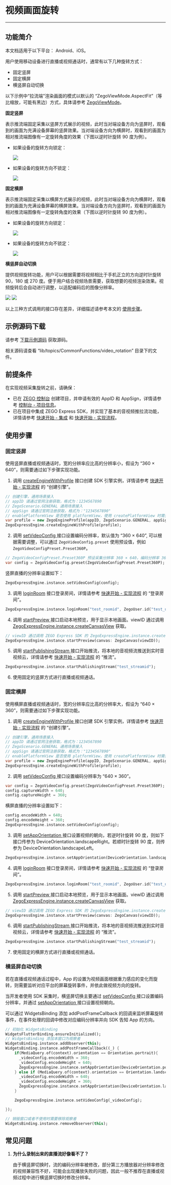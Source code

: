 # 视频画面旋转

- - -

## 功能简介

<Warning title="注意">


本文档适用于以下平台： Android、iOS。

</Warning>



用户使用移动设备进行直播或视频通话时，通常有以下几种旋转方式：

- 固定竖屏
- 固定横屏
- 横竖屏自动切换

<Note title="说明">


以下示例中“拉流端”渲染画面的模式以默认的 “ZegoViewMode.AspectFit”（等比缩放，可能有黑边）方式，具体请参考 [ZegoViewMode](https://doc-zh.zego.im/unique-api/express-video-sdk/zh/dart_flutter/zego_express_engine/ZegoViewMode.html)。

</Note>



**固定竖屏**

表示推流端固定采集以竖屏方式展示的视频，此时当对端设备方向为竖屏时，观看到的画面为充满设备屏幕的竖屏效果。当对端设备方向为横屏时，观看到的画面为相对推流端图像有一定旋转角度的效果（下图以逆时针旋转 90 度为例）。

- 如果设备的旋转方向锁定：

    <Frame width="512" height="auto" caption=""><img src="https://doc-media.zego.im/sdk-doc/Pics/Android/Video-rotation/Fixed_portrait_screen.png" /></Frame>

- 如果设备的旋转方向不锁定：

    <Frame width="512" height="auto" caption=""><img src="https://doc-media.zego.im/sdk-doc/Pics/Android/Video-rotation/Fixed_portrait_screen_noUI.png" /></Frame>

**固定横屏**

表示推流端固定采集以横屏方式展示的视频，此时当对端设备方向为横屏时，观看到的画面为充满设备屏幕的横屏效果。当对端设备方向为竖屏时，观看到的画面为相对推流端图像有一定旋转角度的效果（下图以逆时针旋转 90 度为例）。

- 如果设备的旋转方向锁定：

    <Frame width="512" height="auto" caption=""><img src="https://doc-media.zego.im/sdk-doc/Pics/Android/Video-rotation/Fixed_horizontal_screen.png" /></Frame>

- 如果设备的旋转方向不锁定：

    <Frame width="512" height="auto" caption=""><img src="https://doc-media.zego.im/sdk-doc/Pics/Android/Video-rotation/Fixed_horizontal_screen_noUI.png" /></Frame>

**横竖屏自动切换**

提供视频旋转功能，用户可以根据需要将视频相比于手机正立的方向逆时针旋转 90，180 或 270 度。便于用户结合视频场景需要，获取想要的视频渲染效果。视频旋转后会自动进行调整，以适配编码后的图像分辨率。

<Frame width="512" height="auto" caption=""><img src="https://doc-media.zego.im/sdk-doc/Pics/Android/Video-rotation/Switch_between_horizontal_and_portrait_01.png" /></Frame>

<Frame width="512" height="auto" caption=""><img src="https://doc-media.zego.im/sdk-doc/Pics/Android/Video-rotation/Switch_between_horizontal_and_portrait_02.png" /></Frame>

以上三种方式调用的接口存在差异，详细描述请参考本文的 [使用步骤](https://doc-zh.zego.im/article/11783#4)。


## 示例源码下载

请参考 [下载示例源码](https://doc-zh.zego.im/article/3130) 获取源码。

相关源码请查看 “lib/topics/CommonFunctions/video_rotation” 目录下的文件。

## 前提条件

在实现视频采集旋转之前，请确保：

- 已在 [ZEGO 控制台](https://console.zego.im) 创建项目，并申请有效的 AppID 和 AppSign，详情请参考 [控制台 - 项目信息](/console/project-info)。
- 已在项目中集成 ZEGO Express SDK，并实现了基本的音视频推拉流功能，详情请参考 [快速开始 - 集成](https://doc-zh.zego.im/article/1241) 和 [快速开始 - 实现流程](https://doc-zh.zego.im/article/7634)。



## 使用步骤

### 固定竖屏

使用竖屏直播或视频通话时，宽的分辨率应比高的分辨率小，假设为 “360 × 640”，则需要通过如下步骤实现功能。

1. 调用 [createEngineWithProfile](https://doc-zh.zego.im/unique-api/express-video-sdk/zh/dart_flutter/zego_express_engine/ZegoExpressEngine/createEngineWithProfile.html) 接口创建 SDK 引擎实例，详情请参考 [快速开始 - 实现流程](https://doc-zh.zego.im/article/7634#创建引擎) 的 “创建引擎”。


```dart
// 创建引擎，通用场景接入
// appID 请通过官网注册获取，格式为：1234567890
// ZegoScenario.GENERAL 通用场景接入
// appSign 请通过官网注册获取，格式为："1234567890"
// enablePlatformView 是否使用 platformView，使用 createPlatformView 时需要设置为 true
var profile = new ZegoEngineProfile(appID, ZegoScenario.GENERAL, appSign: appSign, enablePlatformView: enablePlatformView);
ZegoExpressEngine.createEngineWithProfile(profile);
```

2. 调用 [setVideoConfig ](https://doc-zh.zego.im/unique-api/express-video-sdk/zh/dart_flutter/zego_express_engine/ZegoExpressEnginePublisher/setVideoConfig.html) 接口设置编码分辨率，默认值为 “360 × 640”, 可以根据需要调整，可以通过 `ZegoVideoConfig.preset` 使用预设值，例如 `ZegoVideoConfigPreset.Preset360P`。

```dart
// ZegoVideoConfigPreset.Preset360P 预设采集分辨率 360 × 640，编码分辨率 360 × 640，码率 600，帧率 15
var config = ZegoVideoConfig.preset(ZegoVideoConfigPreset.Preset360P);
```

竖屏直播的分辨率设置如下：

```dart
ZegoExpressEngine.instance.setVideoConfig(config);
```

3. 调用 [loginRoom](https://doc-zh.zego.im/unique-api/express-video-sdk/zh/dart_flutter/zego_express_engine/ZegoExpressEngineRoom/loginRoom.html) 接口登录房间，详情请参考 [快速开始 - 实现流程](https://doc-zh.zego.im/article/7634#登录房间) 的 “登录房间”。

```dart
ZegoExpressEngine.instance.loginRoom("test_roomid", ZegoUser.id("test_userid"));
```

4. 调用 [startPreview ](https://doc-zh.zego.im/unique-api/express-video-sdk/zh/dart_flutter/zego_express_engine/ZegoExpressEnginePublisher/startPreview.html) 接口启动本地预览，用于显示本地画面。viewID 通过调用 [ZegoExpressEngine.instance.createCanvasView](https://doc-zh.zego.im/unique-api/express-video-sdk/zh/dart_flutter/zego_express_engine/ZegoExpressCanvasViewUtils/createCanvasView.html) 获取。

```dart
// viewID 通过调用 ZEGO Express SDK 的 ZegoExpressEngine.instance.createCanvasView 获取
ZegoExpressEngine.instance.startPreview(canvas: ZegoCanvas(viewID));
```

5. 调用 [startPublishingStream ](https://doc-zh.zego.im/unique-api/express-video-sdk/zh/dart_flutter/zego_express_engine/ZegoExpressEnginePublisher/startPublishingStream.html) 接口开始推流，将本地的音视频流推送到实时音视频云，详情请参考 [快速开始 - 实现流程](https://doc-zh.zego.im/article/7634#推流) 的 “推流”。

```dart
ZegoExpressEngine.instance.startPublishingStream("test_streamid");
```

6. 使用固定的竖屏方式进行直播或视频通话。


### 固定横屏

使用横屏直播或视频通话时，宽的分辨率应比高的分辨率大，假设为 “640 × 360”，则需要通过如下步骤实现功能。

1. 调用 [createEngineWithProfile ](https://doc-zh.zego.im/unique-api/express-video-sdk/zh/dart_flutter/zego_express_engine/ZegoExpressEngine/createEngineWithProfile.html) 接口创建 SDK 引擎实例，详情请参考 [快速开始 - 实现流程](https://doc-zh.zego.im/article/7634#创建引擎) 的 “创建引擎”。


```dart
// 创建引擎，通用场景接入
// appID 请通过官网注册获取，格式为：1234567890
// ZegoScenario.GENERAL 通用场景接入
// appSign 请通过官网注册获取，格式为："1234567890"
// enablePlatformView 是否使用 platformView，使用 createPlatformView 时需要设置为 true
var profile = new ZegoEngineProfile(appID, ZegoScenario.GENERAL, appSign: appSign, enablePlatformView: enablePlatformView);
ZegoExpressEngine.createEngineWithProfile(profile);
```

2. 调用 [setVideoConfig ](https://doc-zh.zego.im/unique-api/express-video-sdk/zh/dart_flutter/zego_express_engine/ZegoExpressEnginePublisher/setVideoConfig.html) 接口设置编码分辨率为 “640 × 360”。

```dart
var config = ZegoVideoConfig.preset(ZegoVideoConfigPreset.Preset360P);
config.captureWidth = 640;
config.captureHeight = 360;
```

横屏直播的分辨率设置如下：

```dart
config.encodeWidth = 640;
config.encodeHeight = 360;
ZegoExpressEngine.instance.setVideoConfig(config);
```

3. 调用 [setAppOrientation ](https://doc-zh.zego.im/unique-api/express-video-sdk/zh/dart_flutter/zego_express_engine/ZegoExpressEnginePublisher/setAppOrientation.html) 接口设置视频的朝向，若逆时针旋转 90 度，则如下接口传参为 DeviceOrientation.landscapeRight。若顺时针旋转 90 度，则传参为 DeviceOrientation.landscapeLeft。

```dart
ZegoExpressEngine.instance.setAppOrientation(DeviceOrientation.landscapeRight);
```

4. 调用 [loginRoom](https://doc-zh.zego.im/unique-api/express-video-sdk/zh/dart_flutter/zego_express_engine/ZegoExpressEngineRoom/loginRoom.html) 接口登录房间，详情请参考 [快速开始 - 实现流程](https://doc-zh.zego.im/article/7634#登录房间) 的 “登录房间”。

```dart
ZegoExpressEngine.instance.loginRoom("test_roomid", ZegoUser.id("test_userid"));
```

5. 调用 [startPreview ](https://doc-zh.zego.im/unique-api/express-video-sdk/zh/dart_flutter/zego_express_engine/ZegoExpressEnginePublisher/startPreview.html) 接口启动本地预览，用于显示本地画面。viewID 通过调用 [ZegoExpressEngine.instance.createCanvasView](https://doc-zh.zego.im/unique-api/express-video-sdk/zh/dart_flutter/zego_express_engine/ZegoExpressCanvasViewUtils/createCanvasView.html) 获取。


```dart
// viewID 通过调用 ZEGO Express SDK 的 ZegoExpressEngine.instance.createCanvasView 获取
ZegoExpressEngine.instance.startPreview(canvas: ZegoCanvas(viewID));
```

6. 调用 [startPublishingStream ](https://doc-zh.zego.im/unique-api/express-video-sdk/zh/dart_flutter/zego_express_engine/ZegoExpressEnginePublisher/startPublishingStream.html) 接口开始推流，将本地的音视频流推送到实时音视频云，详情请参考 [快速开始 - 实现流程](https://doc-zh.zego.im/article/7634#推流) 的 “推流”。

```dart
ZegoExpressEngine.instance.startPublishingStream("test_streamid");
```

7. 使用固定的横屏方式进行直播或视频通话。


### 横竖屏自动切换

若在直播或视频通话过程中，App 的设置为视频画面根据重力感应的变化而旋转，则需要监听对应平台的屏幕旋转事件，并依此做视频方向的旋转。

当开发者使用 SDK 采集时，横竖屏切换主要通过 [setVideoConfig ](https://doc-zh.zego.im/unique-api/express-video-sdk/zh/dart_flutter/zego_express_engine/ZegoExpressEnginePublisher/setVideoConfig.html) 接口设置编码分辨率，并通过 [setAppOrientation ](https://doc-zh.zego.im/unique-api/express-video-sdk/zh/dart_flutter/zego_express_engine/ZegoExpressEnginePublisher/setAppOrientation.html) 接口设置视频朝向。

可以通过 WidgetsBinding 添加 addPostFrameCallback 的回调来监听屏幕旋转事件，在事件处理的回调中修改对应编码分辨率并向 SDK 告知 App 的方向。

```dart
// 初始化 WidgetsBinding
WidgetsFlutterBinding.ensureInitialized();
// WidgetsBinding 添加本窗口为观察者
WidgetsBinding.instance.addObserver(this);
WidgetsBinding.instance.addPostFrameCallback((_) {
    if(MediaQuery.of(context).orientation == Orientation.portrait){
      _videoConfig.encodeWidth = 360;
      _videoConfig.encodeHeight = 640;
      ZegoExpressEngine.instance.setAppOrientation(DeviceOrientation.portraitUp);
    } else if (MediaQuery.of(context).orientation == Orientation.landscape){
      _videoConfig.encodeWidth = 640;
      _videoConfig.encodeHeight = 360;
      ZegoExpressEngine.instance.setAppOrientation(DeviceOrientation.landscapeLeft);
    }

    ZegoExpressEngine.instance.setVideoConfig(_videoConfig);

});

// 销毁窗口或者不使用时需要移除观察者
WidgetsBinding.instance.removeObserver(this);
```

## 常见问题

1. **为什么录制出来的直播流好像看不了？**

    由于横竖屏切换时，流的编码分辨率被修改，部分第三方播放器对分辨率修改的视频兼容性不好，可能会出现播放失败的问题，因此一般不推荐在直播或视频过程中进行横竖屏切换时修改分辨率。
